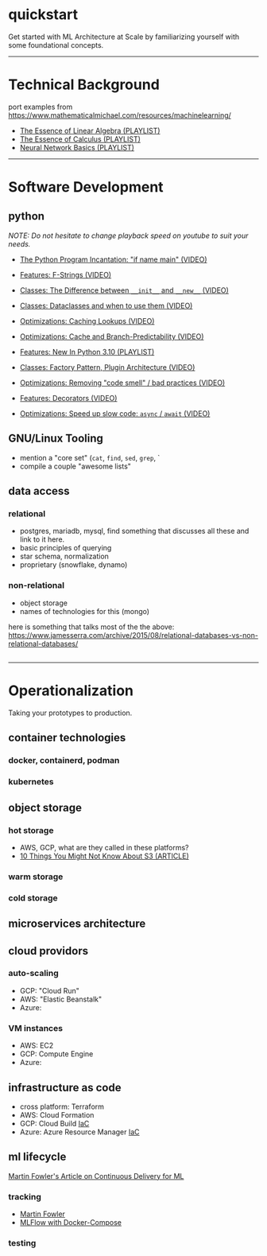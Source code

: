 # quickstart
Get started with ML Architecture at Scale by familiarizing yourself with some foundational concepts.


---
# Technical Background
port examples from https://www.mathematicalmichael.com/resources/machinelearning/

- [The Essence of Linear Algebra (PLAYLIST)](https://www.youtube.com/playlist?list=PLZHQObOWTQDPD3MizzM2xVFitgF8hE_ab)
- [The Essence of Calculus (PLAYLIST)](https://www.youtube.com/playlist?list=PLZHQObOWTQDMsr9K-rj53DwVRMYO3t5Yr)
- [Neural Network Basics (PLAYLIST)](https://www.youtube.com/playlist?list=PLZHQObOWTQDNU6R1_67000Dx_ZCJB-3pi)


---
# Software Development
## python

_NOTE: Do not hesitate to change playback speed on youtube to suit your needs._

- [The Python Program Incantation: "if name main" (VIDEO)](https://www.youtube.com/watch?v=g_wlZ9IhbTs)

- [Features: F-Strings (VIDEO)](https://www.youtube.com/watch?v=BxUxX1Ku1EQ)

- [Classes: The Difference between `__init__` and `__new__` (VIDEO)](https://www.youtube.com/watch?v=-zsV0_QrfTw)

- [Classes: Dataclasses and when to use them (VIDEO)](https://www.youtube.com/watch?v=vBH6GRJ1REM)

- [Optimizations: Caching Lookups (VIDEO)](https://www.youtube.com/watch?v=DnKxKFXB4NQ)

- [Optimizations: Cache and Branch-Predictability (VIDEO)](https://www.youtube.com/watch?v=EmzdmqUWq3o)

- [Features: New In Python 3.10 (PLAYLIST)](https://www.youtube.com/playlist?list=PLJ_usHaf3fgOp9XxbwVNkbyp1g72QQI6m)

- [Classes: Factory Pattern, Plugin Architecture (VIDEO)](https://www.youtube.com/watch?v=iCE1bDoit9Q)

- [Optimizations: Removing "code smell" / bad practices (VIDEO)](https://www.youtube.com/watch?v=LrtnLEkOwFE)

- [Features: Decorators (VIDEO)](https://www.youtube.com/watch?v=r7Dtus7N4pI)

- [Optimizations: Speed up slow code: `async` / `await` (VIDEO)](https://www.youtube.com/watch?v=m_a0fN48Alw)


## GNU/Linux Tooling
- mention a "core set" (`cat`, `find`, `sed`, `grep`, `
- compile a couple "awesome lists"


## data access
### relational
- postgres, mariadb, mysql, find something that discusses all these and link to it here.
- basic principles of querying
- star schema, normalization
- proprietary (snowflake, dynamo)

### non-relational
- object storage
- names of technologies for this (mongo)


here is something that talks most of the the above: https://www.jamesserra.com/archive/2015/08/relational-databases-vs-non-relational-databases/

## 

---
# Operationalization
Taking your prototypes to production.

## container technologies
### docker, containerd, podman

### kubernetes


## object storage

### hot storage
- AWS, GCP, what are they called in these platforms?
- [10 Things You Might Not Know About S3 (ARTICLE)](https://www.sumologic.com/insight/10-things-might-not-know-using-s3/)

### warm storage

### cold storage

## microservices architecture

## cloud providors

### auto-scaling
- GCP: "Cloud Run"
- AWS: "Elastic Beanstalk"
- Azure: 

### VM instances
- AWS: EC2
- GCP: Compute Engine
- Azure: 

## infrastructure as code
- cross platform: Terraform
- AWS: Cloud Formation
- GCP: Cloud Build [IaC](https://cloud.google.com/recommender/docs/tutorial-iac)
- Azure: Azure Resource Manager [IaC](https://docs.microsoft.com/en-us/devops/deliver/what-is-infrastructure-as-code)


## ml lifecycle
[Martin Fowler's Article on Continuous Delivery for ML](https://martinfowler.com/articles/cd4ml.html)

### tracking
- [Martin Fowler](https://martinfowler.com/articles/cd4ml.html#ExperimentsTracking)
- [MLFlow with Docker-Compose](https://github.com/ml-starter-packs/mlflow-docker-compose)

### testing

